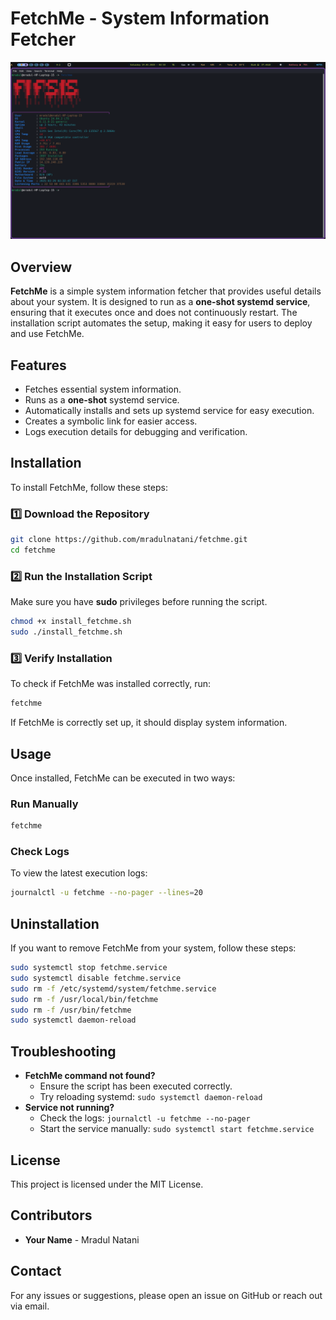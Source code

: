 # FetchMe - System Information Fetcher

![FetchMe Screenshot](https://github.com/mradulnatani/fetchme/blob/main/demo.png?raw=true)

## Overview
**FetchMe** is a simple system information fetcher that provides useful details about your system. It is designed to run as a **one-shot systemd service**, ensuring that it executes once and does not continuously restart. The installation script automates the setup, making it easy for users to deploy and use FetchMe.

## Features
- Fetches essential system information.
- Runs as a **one-shot** systemd service.
- Automatically installs and sets up systemd service for easy execution.
- Creates a symbolic link for easier access.
- Logs execution details for debugging and verification.

## Installation
To install FetchMe, follow these steps:

### 1️⃣ Download the Repository
```bash
git clone https://github.com/mradulnatani/fetchme.git
cd fetchme
```

### 2️⃣ Run the Installation Script
Make sure you have **sudo** privileges before running the script.

```bash
chmod +x install_fetchme.sh
sudo ./install_fetchme.sh
```

### 3️⃣ Verify Installation
To check if FetchMe was installed correctly, run:
```bash
fetchme
```
If FetchMe is correctly set up, it should display system information.

## Usage
Once installed, FetchMe can be executed in two ways:

### Run Manually
```bash
fetchme
```

### Check Logs
To view the latest execution logs:
```bash
journalctl -u fetchme --no-pager --lines=20
```

## Uninstallation
If you want to remove FetchMe from your system, follow these steps:
```bash
sudo systemctl stop fetchme.service
sudo systemctl disable fetchme.service
sudo rm -f /etc/systemd/system/fetchme.service
sudo rm -f /usr/local/bin/fetchme
sudo rm -f /usr/bin/fetchme
sudo systemctl daemon-reload
```

## Troubleshooting
- **FetchMe command not found?**
  - Ensure the script has been executed correctly.
  - Try reloading systemd: `sudo systemctl daemon-reload`
- **Service not running?**
  - Check the logs: `journalctl -u fetchme --no-pager`
  - Start the service manually: `sudo systemctl start fetchme.service`

## License
This project is licensed under the MIT License.

## Contributors
- **Your Name** - Mradul Natani

## Contact
For any issues or suggestions, please open an issue on GitHub or reach out via email.



